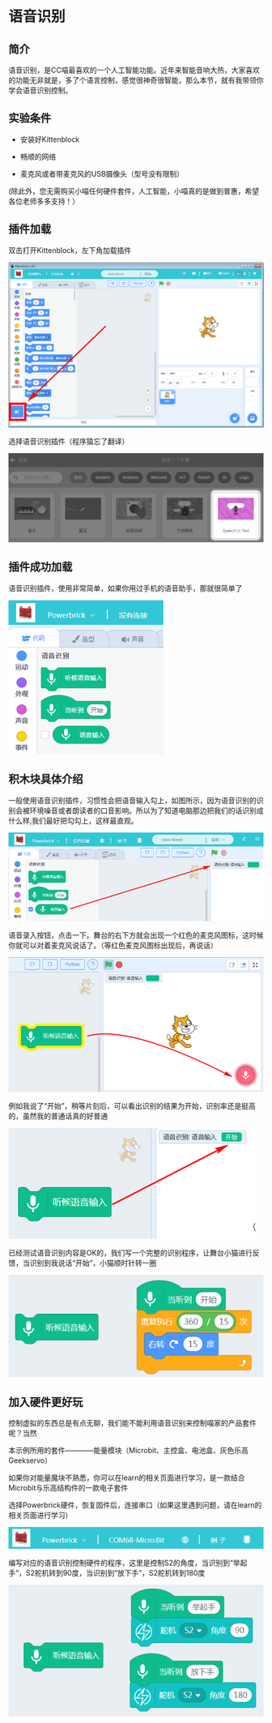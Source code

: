 # 语音识别

## 简介

语音识别，是CC喵最喜欢的一个人工智能功能。近年来智能音响大热，大家喜欢的功能无非就是，多了个语言控制，感觉很神奇很智能，那么本节，就有我带领你学会语音识别控制。

## 实验条件

- 安装好Kittenblock

- 畅顺的网络

- 麦克风或者带麦克风的USB摄像头（型号没有限制）

(除此外，您无需购买小喵任何硬件套件，人工智能，小喵真的是做到普惠，希望各位老师多多支持！）


## 插件加载

双击打开Kittenblock，左下角加载插件

![](./images/c01_01.png)

选择语音识别插件（程序猿忘了翻译）

![](./images/c03_02.png)

## 插件成功加载

语音识别插件，使用非常简单，如果你用过手机的语音助手，那就很简单了

![](./images/c03_03.png)

## 积木块具体介绍

一般使用语音识别插件，习惯性会把语音输入勾上，如图所示，因为语音识别的识别会被环境噪音或者朗读者的口音影响。所以为了知道电脑那边把我们的话识别成什么样,我们最好把勾勾上，这样最直观。

![](./images/c03_04.png)

语音录入按钮，点击一下。舞台的右下方就会出现一个红色的麦克风图标，这时候你就可以对着麦克风说话了。（等红色麦克风图标出现后，再说话）

![](./images/c03_05.png)

例如我说了“开始”，稍等片刻后，可以看出识别的结果为开始，识别率还是挺高的，虽然我的普通话真的好普通

![](./images/c03_06.png)

已经测试语音识别内容是OK的，我们写一个完整的识别程序，让舞台小猫进行反馈，当识别到我说话“开始”，小猫顺时针转一圈

![](./images/c03_07.png)

## 加入硬件更好玩

控制虚拟的东西总是有点无聊，我们能不能利用语音识别来控制喵家的产品套件呢？当然

本示例所用的套件————能量模块（Microbit、主控盒、电池盒、灰色乐高Geekservo）

如果你对能量魔块不熟悉，你可以在learn的相关页面进行学习，是一款结合Microbit与乐高结构件的一款电子套件

选择Powerbrick硬件，恢复固件后，连接串口（如果这里遇到问题，请在learn的相关页面进行学习）

![](./images/c03_09.png)

编写对应的语音识别控制硬件的程序，这里是控制S2的角度，当识别到“举起手”，S2舵机转到90度，当识别到“放下手”，S2舵机转到180度

![](./images/c03_08.png)